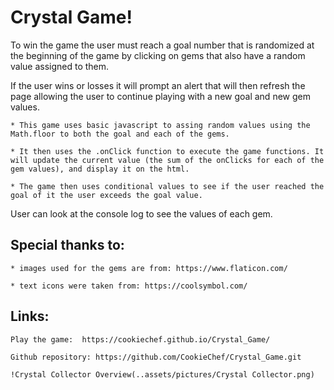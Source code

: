 # Crystal Game! 

To win the game the user must reach a goal number that is randomized at the beginning of the game by clicking on gems that also have a random value assigned to them. 

If the user wins or losses it will prompt an alert that will then refresh the page allowing the user to continue playing with a new goal and new gem values. 

    * This game uses basic javascript to assing random values using the Math.floor to both the goal and each of the gems. 

    * It then uses the .onClick function to execute the game functions. It will update the current value (the sum of the onClicks for each of the gem values), and display it on the html.

    * The game then uses conditional values to see if the user reached the goal of it the user exceeds the goal value. 

User can look at the console log to see the values of each gem.

## Special thanks to: 

    * images used for the gems are from: https://www.flaticon.com/

    * text icons were taken from: https://coolsymbol.com/

## Links: 

    Play the game:  https://cookiechef.github.io/Crystal_Game/

    Github repository: https://github.com/CookieChef/Crystal_Game.git

    !Crystal Collector Overview(..assets/pictures/Crystal Collector.png)

